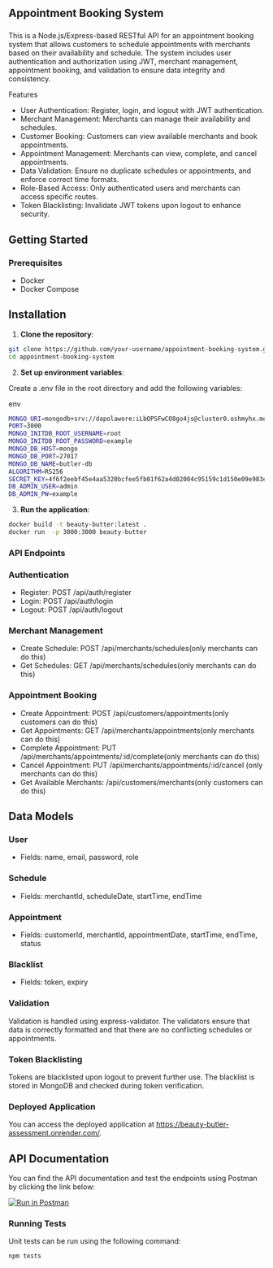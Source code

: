 ## Appointment Booking System

###

This is a Node.js/Express-based RESTful API for an appointment booking system that allows customers to schedule appointments with merchants based on their availability and schedule. The system includes user authentication and authorization using JWT, merchant management, appointment booking, and validation to ensure data integrity and consistency.

Features

- User Authentication: Register, login, and logout with JWT authentication.
- Merchant Management: Merchants can manage their availability and schedules.
- Customer Booking: Customers can view available merchants and book appointments.
- Appointment Management: Merchants can view, complete, and cancel appointments.
- Data Validation: Ensure no duplicate schedules or appointments, and enforce correct time formats.
- Role-Based Access: Only authenticated users and merchants can access specific routes.
- Token Blacklisting: Invalidate JWT tokens upon logout to enhance security.

## Getting Started

### Prerequisites

- Docker
- Docker Compose

## Installation

1. **Clone the repository**:

```bash
git clone https://github.com/your-username/appointment-booking-system.git
cd appointment-booking-system
```

2. **Set up environment variables**:

Create a .env file in the root directory and add the following variables:

env

```bash
MONGO_URI=mongodb+srv://dapolawore:iLbOPSFwCO8go4js@cluster0.oshmyhx.mongodb.net/?retryWrites=true&w=majority&appName=Cluster0
PORT=3000
MONGO_INITDB_ROOT_USERNAME=root
MONGO_INITDB_ROOT_PASSWORD=example
MONGO_DB_HOST=mongo
MONGO_DB_PORT=27017
MONGO_DB_NAME=butler-db
ALGORITHM=RS256
SECRET_KEY=4f6f2eebf45e4aa5320bcfee5fb01f62a4d02004c95159c1d150e09e983eb119
DB_ADMIN_USER=admin
DB_ADMIN_PW=example


```

3. **Run the application**:

```bash
docker build -t beauty-butter:latest .
docker run  -p 3000:3000 beauty-butter

```

### API Endpoints

### Authentication

- Register: POST /api/auth/register
- Login: POST /api/auth/login
- Logout: POST /api/auth/logout

### Merchant Management

- Create Schedule: POST /api/merchants/schedules(only merchants can do this)
- Get Schedules: GET /api/merchants/schedules(only merchants can do this)

### Appointment Booking

- Create Appointment: POST /api/customers/appointments(only customers can do this)
- Get Appointments: GET /api/merchants/appointments(only merchants can do this)
- Complete Appointment: PUT /api/merchants/appointments/:id/complete(only merchants can do this)
- Cancel Appointment: PUT /api/merchants/appointments/:id/cancel (only merchants can do this)
- Get Available Merchants: /api/customers/merchants(only customers can do this)

## Data Models

### User

- Fields: name, email, password, role

### Schedule

- Fields: merchantId, scheduleDate, startTime, endTime

### Appointment

- Fields: customerId, merchantId, appointmentDate, startTime, endTime, status

### Blacklist
- Fields: token, expiry

### Validation

Validation is handled using express-validator. The validators ensure that data is correctly formatted and that there are no conflicting schedules or appointments.

### Token Blacklisting

Tokens are blacklisted upon logout to prevent further use. The blacklist is stored in MongoDB and checked during token verification.

### Deployed Application
You can access the deployed application at https://beauty-butler-assessment.onrender.com/.

## API Documentation

You can find the API documentation and test the endpoints using Postman by clicking the link below:

[![Run in Postman](https://run.pstmn.io/button.svg)](https://www.postman.com/planetary-desert-737843/workspace/beauty-butler/request/31662146-fca7cd30-5dad-464c-8f17-96c0ae45d366)


### Running Tests

Unit tests can be run using the following command:

```bash
npm tests
```